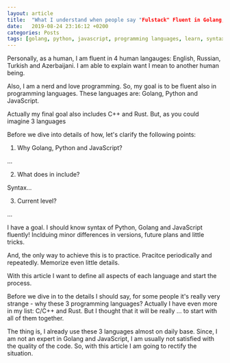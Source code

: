 ```yaml
---
layout: article
title:  "What I understand when people say "Fulstack" Fluent in Golang, Python, JavaScript"
date:   2019-08-24 23:16:12 +0200
categories: Posts
tags: [golang, python, javascript, programming languages, learn, syntax]
---
```


Personally, as a human, I am fluent in 4 human langauges: English, Russian, Turkish and Azerbaijani. I am able to explain want I mean to another human being.

Also, I am a nerd and love programming. So, my goal is to be fluent also in programming languages. These languages are: Golang, Python and JavaScript.

Actually my final goal also includes C++ and Rust. But, as you could imagine 3 languages 

Before we dive into details of how, let's clarify the following points:

1. Why Golang, Python and JavaScript?

...

2. What does in include?

Syntax...

3. Current level?

...

I have a goal. I should know syntax of Python, Golang and JavaScript fluently! Inclduing minor differences in versions, future plans and little tricks.

And, the only way to achieve this is to practice. Pracitce periodically and repeatedly. Memorize even little details.

With this article I want to define all aspects of each language and start the process.

Before we dive in to the details I should say, for some people it's really very strange - why these 3 programming languages? Actually I have even more in my list: C/C++ and Rust. But I thought that it will be really ... to start with all of them together.

The thing is, I already use these 3 languages almost on daily base. Since, I am not an expert in Golang and JavaScript, I am usually not satisfied with the quality of the code. So, with this article I am going to rectify the situation.
